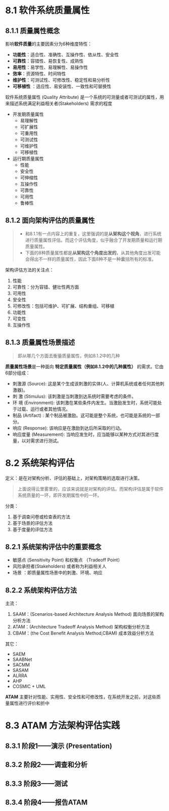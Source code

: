 # 8.1 软件系统质量属性

## 8.1.1 质量属性概念


影响**软件质量**的主要因素分为6种维度特性：

* **功能性**：适合性、准确性、互操作性、依从性、安全性  
* **可靠性**：容错性、易恢复性、成熟性  
* **易用性**：易学性、易理解性、易操作性  
* **效率**：资源特性、时间特性  
* **维护性**：可测试性、可修改性、稳定性和易分析性  
* **可移植性** ：适应性、易安装性、一致性和可替换性  



软件系统质量属性 (Quality Attribute) 是一个系统的可测量或者可测试的属性，用来描述系统满足利益相关者(Stakeholders) 需求的程度

* 开发期质量属性
  * 易理解性
  * 可扩展性
  * 可重用性
  * 可测试性
  * 可维护性
  * 可移植性
* 运行期质量属性
  * 性能
  * 安全性
  * 可伸缩性
  * 互操作性
  * 可靠性
  * 可用性
  * 鲁棒性
## 8.1.2 面向架构评估的质量属性
> * 和8.1.1有一点内容上的重复，这里强调的是**从架构这个视角**，进行系统进行质量属性评估。而这个评估角度，似乎融合了开发期质量和运行期质量属性。  
> * 下面的8种质量属性都是**从架构这个角度出发的**，从其他角度出发可能会得出不一样的质量属性，因此下面8种不是一种囊括所有的标准。

架构评估方法的关注点：
1. 性能
2. 可靠性：分为容错、健壮性两方面
3. 可用性
4. 安全性
5. 可修改性：包括可维护、可扩展、结构重组、可移植
6. 功能性
7. 可变性
8. 互操作性
## 8.1.3 质量属性场景描述
>  即从哪几个方面去衡量质量属性，例如8.1.2中的几种

**质量属性场景**是一种面向 **特定质量属性（例如8.1.2中的几种属性）** 的需求。它由6部分组成：

* 刺激源 (Source): 这是某个生成该刺激的实体(人、计算机系统或者任何其他刺激器)。
* 刺 激 (Stimulus): 该刺激是当刺激到达系统时需要考虑的条件。
* 环 境 (Environment): 该刺激在某些条件内发生。当激励发生时，系统可能处于过载、运行或者其他情况。
* 制品 (Artifact) : 某个制品被激励。这可能是整个系统，也可能是系统的一部分。
* 响应 (Response): 该响应是在激励到达后所采取的行动。
* 响应度量 (Measurement): 当响应发生时，应当能够以某种方式对其进行度量，以对需求进行测试。


# 8.2 系统架构评估
定义：是在对架构分析、评估的基础上，对架构策略的选取进行决策。

> 上面说得云里雾里的，应该来说就是对架构的评估。而架构评估是属于软件系统质量的一环，即开发期属性中的一环。

分类：
1. 基于调查问卷或检查表的方法
2. 基于场景的评估方法
3. 基于度量的评估方法

## 8.2.1 系统架构评估中的重要概念  

* 敏感点 (Sensitivity Point) 和权衡点 （Tradeoff Point）
* 风险承担者(Stakeholders) 或者称为利益相关人  
* 场景 ：即质量属性场景中的刺激、环境、响应

## 8.2.2 系统架构评估方法 

主流：

1. SAAM：(Scenarios-based Architecture Analysis Method) 面向场景的架构分析方法 
2. ATAM：(Architecture Tradeoff Analysis Method) 架构权衡分析方法
3. CBAM：(the Cost Benefit Analysis Method,CBAM) 成本效益分析方法

其它：

* SAEM
* SAABNet
* SACMM
* SASAM
* ALRRA
* AHP
* COSMIC + UML  

**ATAM**
主要针对性能、实用性、安全性和可修改性，在系统开发之前，对这些质量属性进行评价和折中



# 8.3  ATAM 方法架构评估实践

## 8.3.1 阶段1——演示 (Presentation)    

## 8.3.2 阶段2——调查和分析  

## 8.3.3 阶段3——测试   

## 8.3.4 阶段4——报告ATAM

#  